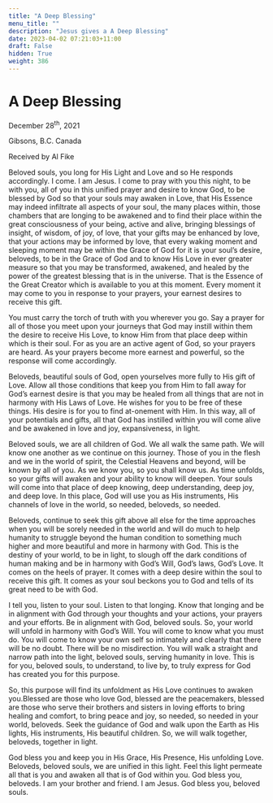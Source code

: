 ```yaml
---
title: "A Deep Blessing"
menu_title: ""
description: "Jesus gives a A Deep Blessing"
date: 2023-04-02 07:21:03+11:00
draft: False
hidden: True
weight: 386
---
```

# A Deep Blessing

December 28<sup>th</sup>, 2021

Gibsons, B.C. Canada

Received by Al Fike


Beloved souls, you long for His Light and Love and so He responds accordingly. I come. I am Jesus. I come to pray with you this night, to be with you, all of you in this unified prayer and desire to know God, to be blessed by God so that your souls may awaken in Love, that His Essence may indeed infiltrate all aspects of your soul, the many places within, those chambers that are longing to be awakened and to find their place within the great consciousness of your being, active and alive, bringing blessings of insight, of wisdom, of joy, of love, that your gifts may be enhanced by love, that your actions may be informed by love, that every waking moment and sleeping moment may be within the Grace of God for it is your soul’s desire, beloveds, to be in the Grace of God and to know His Love in ever greater measure so that you may be transformed, awakened, and healed by the power of the greatest blessing that is in the universe. That is the Essence of the Great Creator which is available to you at this moment. Every moment it may come to you in response to your prayers, your earnest desires to receive this gift.

You must carry the torch of truth with you wherever you go. Say a prayer for all of those you meet upon your journeys that God may instill within them the desire to receive His Love, to know Him from that place deep within which is their soul. For as you are an active agent of God, so your prayers are heard. As your prayers become more earnest and powerful, so the response will come accordingly.

Beloveds, beautiful souls of God, open yourselves more fully to His gift of Love. Allow all those conditions that keep you from Him to fall away for God’s earnest desire is that you may be healed from all things that are not in harmony with His Laws of Love. He wishes for you to be free of these things. His desire is for you to find at-onement with Him. In this way, all of your potentials and gifts, all that God has instilled within you will come alive and be awakened in love and joy, expansiveness, in light.

Beloved souls, we are all children of God. We all walk the same path. We will know one another as we continue on this journey. Those of you in the flesh and we in the world of spirit, the Celestial Heavens and beyond, will be known by all of you. As we know you, so you shall know us. As time unfolds, so your gifts will awaken and your ability to know will deepen. Your souls will come into that place of deep knowing, deep understanding, deep joy, and deep love. In this place, God will use you as His instruments, His channels of love in the world, so needed, beloveds, so needed.

Beloveds, continue to seek this gift above all else for the time approaches when you will be sorely needed in the world and will do much to help humanity to struggle beyond the human condition to something much higher and more beautiful and more in harmony with God. This is the destiny of your world, to be in light, to slough off the dark conditions of human making and be in harmony with God’s Will, God’s laws, God’s Love. It comes on the heels of prayer. It comes with a deep desire within the soul to receive this gift. It comes as your soul beckons you to God and tells of its great need to be with God.

I tell you, listen to your soul. Listen to that longing. Know that longing and be in alignment with God through your thoughts and your actions, your prayers and your efforts. Be in alignment with God, beloved souls. So, your world will unfold in harmony with God’s Will. You will come to know what you must do. You will come to know your own self so intimately and clearly that there will be no doubt. There will be no misdirection. You will walk a straight and narrow path into the light, beloved souls, serving humanity in love. This is for you, beloved souls, to understand, to live by, to truly express for God has created you for this purpose.
  
So, this purpose will find its unfoldment as His Love continues to awaken you.Blessed are those who love God, blessed are the peacemakers, blessed are those who serve their brothers and sisters in loving efforts to bring healing and comfort, to bring peace and joy, so needed, so needed in your world, beloveds. Seek the guidance of God and walk upon the Earth as His lights, His instruments, His beautiful children. So, we will walk together, beloveds, together in light.

God bless you and keep you in His Grace, His Presence, His unfolding Love. Beloveds, beloved souls, we are unified in this light. Feel this light permeate all that is you and awaken all that is of God within you. God bless you, beloveds. I am your brother and friend. I am Jesus. God bless you, beloved souls.
